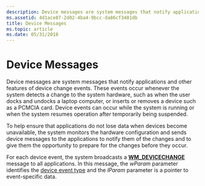```yaml
---
description: Device messages are system messages that notify applications and other features of device change events.
ms.assetid: 4d1ace87-2d02-4ba4-9bcc-da86cf3481db
title: Device Messages
ms.topic: article
ms.date: 05/31/2018
---
```


# Device Messages

Device messages are system messages that notify applications and other features of device change events. These events occur whenever the system detects a change to the system hardware, such as when the user docks and undocks a laptop computer, or inserts or removes a device such as a PCMCIA card. Device events can occur while the system is running or when the system resumes operation after temporarily being suspended.

To help ensure that applications do not lose data when devices become unavailable, the system monitors the hardware configuration and sends device messages to the applications to notify them of the changes and to give them the opportunity to prepare for the changes before they occur.

For each device event, the system broadcasts a [**WM\_DEVICECHANGE**](wm-devicechange.md) message to all applications. In this message, the *wParam* parameter identifies the [device event type](device-event-types.md) and the *lParam* parameter is a pointer to event-specific data.

 

 



